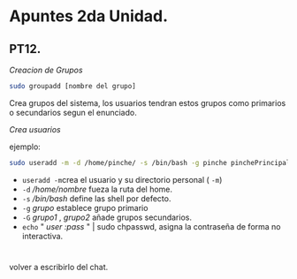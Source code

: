 # Apuntes 2da Unidad.

## PT12.
*Creacion de Grupos*

``` bash
sudo groupadd [nombre del grupo]

 ```

 Crea grupos del sistema, los usuarios tendran estos grupos como primarios o secundarios segun el enunciado.

  *Crea usuarios*
 

 ejemplo: 


 ```bash
 sudo useradd -m -d /home/pinche/ -s /bin/bash -g pinche pinchePrincipal echo "pinchePrincipal :134679" | sudo chpasswd
 ```
 - `useradd -m`crea el usuario y su directorio personal ( `-m`)
 - `-d` */home/nombre* fueza la ruta del home.
 - `-s` */bin/bash* define las shell por defecto.
 - `-g` *grupo* establece grupo primario
 - `-G` *grupo1* , *grupo2* añade grupos secundarios.
 - `echo` " *user :pass* "
 | sudo chpasswd, asigna la contraseña de forma no interactiva. 
 #
 volver a escribirlo del chat.







 